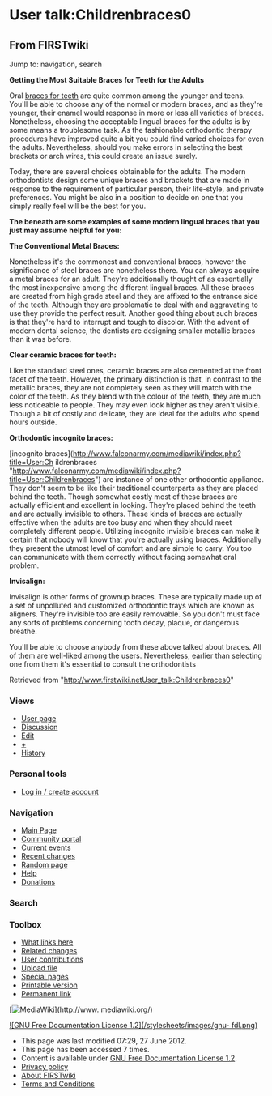 # User talk:Childrenbraces0

## From FIRSTwiki

Jump to: navigation, search

**Getting the Most Suitable Braces for Teeth for the Adults**

Oral [braces for teeth](http://www.georgetownbraces.com/ "http://www.georgetownbraces.com/") are quite common among the younger and teens. You'll be able to choose any of the normal or modern braces, and as they're younger, their enamel would response in more or less all varieties of braces. Nonetheless, choosing the acceptable lingual braces for the adults is by some means a troublesome task. As the fashionable orthodontic therapy procedures have improved quite a bit you could find varied choices for even the adults. Nevertheless, should you make errors in selecting the best brackets or arch wires, this could create an issue surely.

Today, there are several choices obtainable for the adults. The modern orthodontists design some unique braces and brackets that are made in response to the requirement of particular person, their life-style, and private preferences. You might be also in a position to decide on one that you simply really feel will be the best for you.

**The beneath are some examples of some modern lingual braces that you just may assume helpful for you:**

**The Conventional Metal Braces:**

Nonetheless it's the commonest and conventional braces, however the significance of steel braces are nonetheless there. You can always acquire a metal braces for an adult. They're additionally thought of as essentially the most inexpensive among the different lingual braces. All these braces are created from high grade steel and they are affixed to the entrance side of the teeth. Although they are problematic to deal with and aggravating to use they provide the perfect result. Another good thing about such braces is that they're hard to interrupt and tough to discolor. With the advent of modern dental science, the dentists are designing smaller metallic braces than it was before.

**Clear ceramic braces for teeth:**

Like the standard steel ones, ceramic braces are also cemented at the front facet of the teeth. However, the primary distinction is that, in contrast to the metallic braces, they are not completely seen as they will match with the color of the teeth. As they blend with the colour of the teeth, they are much less noticeable to people. They may even look higher as they aren't visible. Though a bit of costly and delicate, they are ideal for the adults who spend hours outside.

**Orthodontic incognito braces:**

[incognito braces](http://www.falconarmy.com/mediawiki/index.php?title=User:Ch
ildrenbraces "http://www.falconarmy.com/mediawiki/index.php?title=User:Childrenbraces") are instance of one other orthodontic appliance. They don't seem to be like their traditional counterparts as they are placed behind the teeth. Though somewhat costly most of these braces are actually efficient and excellent in looking. They're placed behind the teeth and are actually invisible to others. These kinds of braces are actually effective when the adults are too busy and when they should meet completely different people. Utilizing incognito invisible braces can make it certain that nobody will know that you're actually using braces. Additionally they present the utmost level of comfort and are simple to carry. You too can communicate with them correctly without facing somewhat oral problem.

**Invisalign:**

Invisalign is other forms of grownup braces. These are typically made up of a set of unpolluted and customized orthodontic trays which are known as aligners. They're invisible too are easily removable. So you don't must face any sorts of problems concerning tooth decay, plaque, or dangerous breathe.

You'll be able to choose anybody from these above talked about braces. All of them are well-liked among the users. Nevertheless, earlier than selecting one from them it's essential to consult the orthodontists

Retrieved from "<http://www.firstwiki.netUser_talk:Childrenbraces0>"

### Views

- [User page](/index.php?title=User:Childrenbraces0&action=edit)
- [Discussion](User_talk:Childrenbraces0)
- [Edit](/index.php?title=User_talk:Childrenbraces0&action=edit)
- [+](/index.php?title=User_talk:Childrenbraces0&action=edit&section=new)
- [History](/index.php?title=User_talk:Childrenbraces0&action=history)

### Personal tools

- [Log in / create account](/index.php?title=Special:Userlogin&returnto=User_talk:Childrenbraces0)

[](Main_Page "Main Page")

### Navigation

- [Main Page](Main_Page)
- [Community portal](FIRSTwiki:Community_portal)
- [Current events](Current_events)
- [Recent changes](Special:Recentchanges)
- [Random page](Special:Random)
- [Help](FIRSTwiki:Help)
- [Donations](FIRSTwiki:Site_support)

### Search

### Toolbox

- [What links here](Special:Whatlinkshere/User_talk:Childrenbraces0)
- [Related changes](Special:Recentchangeslinked/User_talk:Childrenbraces0)
- [User contributions](Special:Contributions/Childrenbraces0)
- [Upload file](Special:Upload)
- [Special pages](Special:Specialpages)
- [Printable version](/index.php?title=User_talk:Childrenbraces0&printable=yes)
- [Permanent link](/index.php?title=User_talk:Childrenbraces0&oldid=172305)

[![MediaWiki](/skins/common/images/poweredby_mediawiki_88x31.png)](http://www.
mediawiki.org/)

[![GNU Free Documentation License 1.2](/stylesheets/images/gnu-
fdl.png)](http://www.gnu.org/copyleft/fdl.html)

- This page was last modified 07:29, 27 June 2012.
- This page has been accessed 7 times.
- Content is available under [GNU Free Documentation License 1.2](http://www.gnu.org/copyleft/fdl.html "http://www.gnu.org/copyleft/fdl.html").
- [Privacy policy](FIRSTwiki:Privacy_policy "FIRSTwiki:Privacy policy")
- [About FIRSTwiki](FIRSTwiki:About "FIRSTwiki:About")
- [Terms and Conditions](FIRSTwiki:Terms_and_conditions "FIRSTwiki:Terms and conditions")
